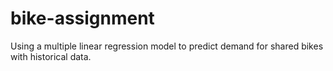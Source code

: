 # bike-assignment
Using a multiple linear regression model to predict demand for shared bikes with historical data.
